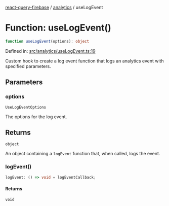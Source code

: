 [react-query-firebase](../../modules.md) / [analytics](../index.md) / useLogEvent

# Function: useLogEvent()

```ts
function useLogEvent(options): object
```

Defined in: [src/analytics/useLogEvent.ts:19](https://github.com/vpishuk/react-query-firebase/blob/1065ddd51f4c3a46c2f6510c1cc51259a3705cc2/src/analytics/useLogEvent.ts#L19)

Custom hook to create a log event function that logs an analytics event with specified parameters.

## Parameters

### options

`UseLogEventOptions`

The options for the log event.

## Returns

`object`

An object containing a `logEvent` function that, when called, logs the event.

### logEvent()

```ts
logEvent: () => void = logEventCallback;
```

#### Returns

`void`
